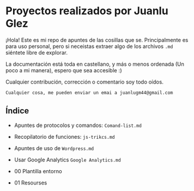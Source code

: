 ﻿# Proyectos realizados por Juanlu Glez

¡Hola! Este es mi repo de apuntes de las cosillas que se. Principalmente es para uso personal, pero si neceistas extraer algo de los archivos ``.md`` siéntete libre de explorar.

La documentación está toda en castellano, y más o menos ordenada (Un poco a mi manera), espero que sea accesible :)

Cualquier contribución, corrección o comentario soy todo oídos.

``Cualquier cosa, me pueden enviar un emai a juanlugm44@gmail.com``


## Índice

* Apuntes de protocolos y comandos: `Comand-list.md`
* Recopilatorio de funciones: ``js-trikcs.md``
* Apuntes de uso de ``Wordpress.md``
* Usar Google Analytics ``Google Analytics.md``

* 00 Plantilla entorno
* 01 Resourses

